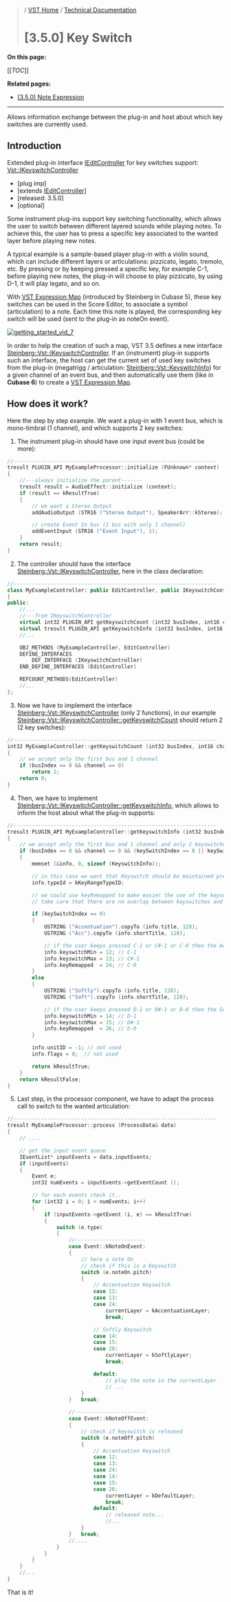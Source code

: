 >/ [VST Home](../../../index.md) / [Technical Documentation](../../Index.md)
>
># [3.5.0] Key Switch

**On this page:**

[[_TOC_]]

**Related pages:**

- [(3.5.0) Note Expression](../3.5.0/INoteExpressionController.md)

---

Allows information exchange between the plug-in and host about which key switches are currently used.

## Introduction

Extended plug-in interface [IEditController](https://steinbergmedia.github.io/vst3_doc/vstinterfaces/classSteinberg_1_1Vst_1_1IEditController.html) for key switches support: [Vst::IKeyswitchController](https://steinbergmedia.github.io/vst3_doc/vstinterfaces/classSteinberg_1_1Vst_1_1IKeyswitchController.html)

- [plug imp]
- [extends [IEditController](https://steinbergmedia.github.io/vst3_doc/vstinterfaces/classSteinberg_1_1Vst_1_1IEditController.html)]
- [released: 3.5.0]
- [optional]

Some instrument plug-ins support key switching functionality, which allows the user to switch between different layered sounds while playing notes. To achieve this, the user has to press a specific key associated to the wanted layer before playing new notes.

A typical example is a sample-based player plug-in with a violin sound, which can include different layers or articulations: pizzicato, legato, tremolo, etc. By pressing or by keeping pressed a specific key, for example C-1, before playing new notes, the plug-in will choose to play pizzicato, by using D-1, it will play legato, and so on.

With [VST Expression Map](https://www.steinberg.net/de/technology/) (introduced by Steinberg in Cubase 5), these key switches can be used in the Score Editor, to associate a symbol (articulation) to a note. Each time this note is played, the corresponding key switch will be used (sent to the plug-in as noteOn event).

[![getting_started_vid_7](https://i.ytimg.com/vi/D5dj1v6EL2M/maxresdefault.jpg)](https://www.youtube.com/watch?v=D5dj1v6EL2M)

In order to help the creation of such a map, VST 3.5 defines a new interface [Steinberg::Vst::IKeyswitchController](https://steinbergmedia.github.io/vst3_doc/vstinterfaces/classSteinberg_1_1Vst_1_1IKeyswitchController.html). If an (instrument) plug-in supports such an interface, the host can get the current set of used key switches from the plug-in (megatrigg / articulation: [Steinberg::Vst::KeyswitchInfo](https://steinbergmedia.github.io/vst3_doc/vstinterfaces/structSteinberg_1_1Vst_1_1KeyswitchInfo.html)) for a given channel of an event bus, and then automatically use them (like in **Cubase 6**) to create a [VST Expression Map](https://o.steinberg.net/en/support/content_and_accessories/expression_maps_for_vst_expression.html).

## How does it work?

Here the step by step example.
We want a plug-in with 1 event bus, which is mono-timbral (1 channel), and which supports 2 key switches:

1. The instrument plug-in should have one input event bus (could be more):

``` c++
//------------------------------------------------------------------
tresult PLUGIN_API MyExampleProcessor::initialize (FUnknown* context)
{
    //---always initialize the parent-------
    tresult result = AudioEffect::initialize (context);
    if (result == kResultTrue)
    {
        // we want a Stereo Output
        addAudioOutput (STR16 ("Stereo Output"), SpeakerArr::kStereo);

        // create Event In bus (1 bus with only 1 channel)
        addEventInput (STR16 ("Event Input"), 1);
    }
    return result;
}
```

2. The controller should have the interface [Steinberg::Vst::IKeyswitchController](https://steinbergmedia.github.io/vst3_doc/vstinterfaces/classSteinberg_1_1Vst_1_1IKeyswitchController.html), here in the class declaration:

``` c++
//------------------------------------------------------------------
class MyExampleController: public EditController, public IKeyswitchController
{
public:
    //...
    //---from IKeyswitchController
    virtual int32 PLUGIN_API getKeyswitchCount (int32 busIndex, int16 channel);
    virtual tresult PLUGIN_API getKeyswitchInfo (int32 busIndex, int16 channel, int32 keySwitchIndex, KeyswitchInfo& info);
    //...

    OBJ_METHODS (MyExampleController, EditController)
    DEFINE_INTERFACES
        DEF_INTERFACE (IKeyswitchController)
    END_DEFINE_INTERFACES (EditController)

    REFCOUNT_METHODS(EditController)
    //...
};
```

3. Now we have to implement the interface [Steinberg::Vst::IKeyswitchController](https://steinbergmedia.github.io/vst3_doc/vstinterfaces/classSteinberg_1_1Vst_1_1IKeyswitchController.html) (only 2 functions), in our example [Steinberg::Vst::IKeyswitchController::getKeyswitchCount](https://steinbergmedia.github.io/vst3_doc/vstinterfaces/classSteinberg_1_1Vst_1_1IKeyswitchController.html#aa98a707edb1b58d05da0c50e38983a4e) should return 2 (2 key switches):

``` c++
//------------------------------------------------------------------
int32 MyExampleController::getKeyswitchCount (int32 busIndex, int16 channel)
{
    // we accept only the first bus and 1 channel
    if (busIndex == 0 && channel == 0)
        return 2;
    return 0;
}
```

4. Then, we have to implement [Steinberg::Vst::IKeyswitchController::getKeyswitchInfo](https://steinbergmedia.github.io/vst3_doc/vstinterfaces/classSteinberg_1_1Vst_1_1IKeyswitchController.html#a8193190849039a70d08b084241d29e38), which allows to inform the host about what the plug-in supports:

``` c++
//------------------------------------------------------------------
tresult PLUGIN_API MyExampleController::getKeyswitchInfo (int32 busIndex, int16 channel, int32 keySwitchIndex, KeyswitchInfo& info)
{
    // we accept only the first bus and 1 channel and only 2 keyswitches
    if (busIndex == 0 && channel == 0 && (keySwitchIndex == 0 || keySwitchIndex == 1)
    {
        memset (&info, 0, sizeof (KeyswitchInfo));

        // in this case we want that Keyswitch should be maintained pressed for playing
        info.typeId = kKeyRangeTypeID;

        // we could use keyRemapped to make easier the use of the keyswitch (near the available instrument key range)
        // take care that there are no overlap between keyswitches and real key (playing sound)

        if (keySwitchIndex == 0)
        {
            USTRING ("Accentuation").copyTo (info.title, 128);
            USTRING ("Acc").copyTo (info.shortTitle, 128);

            // if the user keeps pressed C-1 or C#-1 or C-0 then the Accentuation sound should be played
            info.keyswitchMin = 12; // C-1
            info.keyswitchMax = 13; // C#-1
            info.keyRemapped  = 24; // C-0
        }
        else
        {
            USTRING ("Softly").copyTo (info.title, 128);
            USTRING ("Soft").copyTo (info.shortTitle, 128);

            // if the user keeps pressed D-1 or D#-1 or D-0 then the Softly sound should be played
            info.keyswitchMin = 14; // D-1
            info.keyswitchMax = 15; // D#-1
            info.keyRemapped  = 26; // D-0
        }

        info.unitID = -1; // not used
        info.flags = 0;  // not used

        return kResultTrue;
    }
    return kResultFalse;
}
```

5. Last step, in the processor component, we have to adapt the process call to switch to the wanted articulation:

``` c++
//------------------------------------------------------------------
tresult MyExampleProcessor::process (ProcessData& data)
{
    // ....

    // get the input event queue
    IEventList* inputEvents = data.inputEvents;
    if (inputEvents)
    {
        Event e;
        int32 numEvents = inputEvents->getEventCount ();

        // for each events check it..
        for (int32 i = 0; i < numEvents; i++)
        {
            if (inputEvents->getEvent (i, e) == kResultTrue)
            {
                switch (e.type)
                {
                    //-----------------------
                    case Event::kNoteOnEvent:
                    {
                        // here a note On
                        // check if this is a Keyswitch
                        switch (e.noteOn.pitch)
                        {
                            // Accentuation Keyswitch
                            case 12:
                            case 13:
                            case 24:
                                currentLayer = kAccentuationLayer;
                                break;

                            // Softly Keyswitch
                            case 14:
                            case 15:
                            case 26:
                                currentLayer = kSoftlyLayer;
                                break;

                            default:
                                // play the note in the currentLayer
                                // ...
                        }
                    }   break;

                    //-----------------------
                    case Event::kNoteOffEvent:
                    {
                        // check if keyswitch is released
                        switch (e.noteOff.pitch)
                        {
                            // Accentuation Keyswitch
                            case 12:
                            case 13:
                            case 24:
                            case 14:
                            case 15:
                            case 26:
                                currentLayer = kDefaultLayer;
                                break;
                            default:
                                // released note...
                                //...
                        }
                    }   break;
                    //....
                }
            }
        }
    }
    //...
}
```

That is it!
